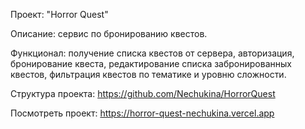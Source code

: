 Проект: "Horror Quest"

Описание: сервис по бронированию квестов.

Функционал: получение списка квестов от сервера, авторизация, бронирование квеста, редактирование списка забронированных квестов, фильтрация квестов по тематике и уровню сложности.


Структура проекта: https://github.com/Nechukina/HorrorQuest

Посмотреть проект: https://horror-quest-nechukina.vercel.app

